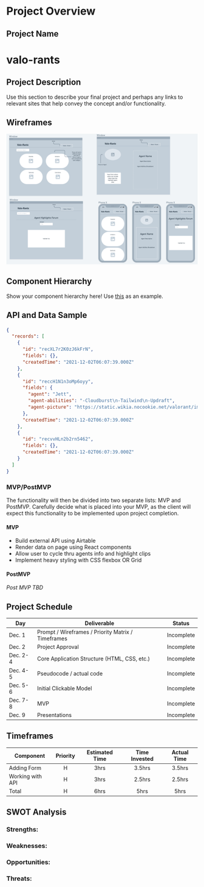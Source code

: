 # Project Overview

## Project Name

# valo-rants

## Project Description

Use this section to describe your final project and perhaps any links to relevant sites that help convey the concept and/or functionality.

## Wireframes

![imageAlt](./assets/project-2-wireframe.png)

## Component Hierarchy

Show your component hierarchy here! Use [this](https://cms-assets.tutsplus.com/uploads/users/1795/posts/30352/image/GettingStartedWithReduxTutorial-React-Component-Structure.png) as an example.

## API and Data Sample

```json
{
  "records": [
    {
      "id": "recXL7r2K0zJ6kFrN",
      "fields": {},
      "createdTime": "2021-12-02T06:07:39.000Z"
    },
    {
      "id": "reccH1N1n3oMp6oyy",
      "fields": {
        "agent": "Jett",
        "agent-abilities": "-Cloudburst\n-Tailwind\n-Updraft",
        "agent-picture": "https://static.wikia.nocookie.net/valorant/images/7/79/Jett_artwork.png/revision/latest?cb=20200602020209"
      },
      "createdTime": "2021-12-02T06:07:39.000Z"
    },
    {
      "id": "recvvHLn2b2rn5462",
      "fields": {},
      "createdTime": "2021-12-02T06:07:39.000Z"
    }
  ]
}
```

### MVP/PostMVP

The functionality will then be divided into two separate lists: MVP and PostMVP. Carefully decide what is placed into your MVP, as the client will expect this functionality to be implemented upon project completion.

#### MVP

- Build external API using Airtable
- Render data on page using React components
- Allow user to cycle thru agents info and highlight clips
- Implement heavy styling with CSS flexbox OR Grid

#### PostMVP

_Post MVP TBD_

## Project Schedule

| Day      | Deliverable                                        | Status     |
| -------- | -------------------------------------------------- | ---------- |
| Dec. 1   | Prompt / Wireframes / Priority Matrix / Timeframes | Incomplete |
| Dec. 2   | Project Approval                                   | Incomplete |
| Dec. 2-4 | Core Application Structure (HTML, CSS, etc.)       | Incomplete |
| Dec. 4-5 | Pseudocode / actual code                           | Incomplete |
| Dec. 5-6 | Initial Clickable Model                            | Incomplete |
| Dec. 7-8 | MVP                                                | Incomplete |
| Dec. 9   | Presentations                                      | Incomplete |

## Timeframes

| Component        | Priority | Estimated Time | Time Invested | Actual Time |
| ---------------- | :------: | :------------: | :-----------: | :---------: |
| Adding Form      |    H     |      3hrs      |    3.5hrs     |   3.5hrs    |
| Working with API |    H     |      3hrs      |    2.5hrs     |   2.5hrs    |
| Total            |    H     |      6hrs      |     5hrs      |    5hrs     |

## SWOT Analysis

### Strengths:

### Weaknesses:

### Opportunities:

### Threats:
